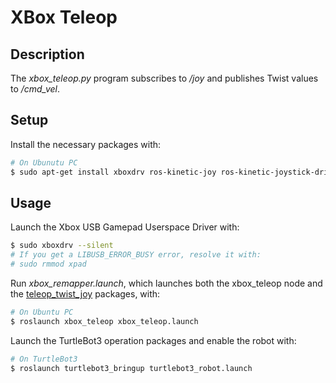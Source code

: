 # XBox Teleop

## Description

The *xbox_teleop.py* program subscribes to */joy* and publishes Twist values to */cmd_vel*.

## Setup

Install the necessary packages with:
````bash
# On Ubunutu PC
$ sudo apt-get install xboxdrv ros-kinetic-joy ros-kinetic-joystick-drivers ros-kinetic-teleop-twist-joy
````

## Usage

Launch the Xbox USB Gamepad Userspace Driver with:
```bash
$ sudo xboxdrv --silent
# If you get a LIBUSB_ERROR_BUSY error, resolve it with:
# sudo rmmod xpad
```

Run *xbox_remapper.launch*, which launches both the xbox_teleop node and 
the [teleop_twist_joy](http://wiki.ros.org/teleop_twist_joy) packages, with: 
```bash
# On Ubuntu PC
$ roslaunch xbox_teleop xbox_teleop.launch
```

Launch the TurtleBot3 operation packages and enable the robot with:
```bash
# On TurtleBot3
$ roslaunch turtlebot3_bringup turtlebot3_robot.launch
```


